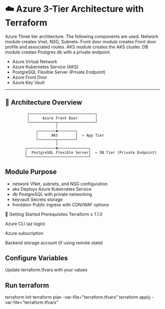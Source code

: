 # ☁️ Azure 3-Tier Architecture with Terraform

Azure Three tier architecture. The following components are used. Network module creates Vnet, NSG, Subnets. Front door module creates Front door profile and associated routes. AKS module creates the AKS cluster. DB module creates Postgres db with a private endpoint.

- Azure Virtual Network
- Azure Kubernetes Service (AKS)
- PostgreSQL Flexible Server (Private Endpoint)
- Azure Front Door
- Azure Key Vault

---

## 📐 Architecture Overview

```plaintext
          ┌──────────────────────────────┐
          │      Azure Front Door        │
          └────────────┬─────────────────┘
                       │
              ┌────────▼────────┐
              │      AKS        │  ← App Tier
              └────────┬────────┘
                       │
         ┌─────────────▼──────────────┐
         │  PostgreSQL Flexible Server│  ← DB Tier (Private Endpoint)
         └────────────────────────────┘

```


## Module	Purpose
- network	VNet, subnets, and NSG configuration
- aks	    Deploys Azure Kubernetes Service
- db	    PostgreSQL with private networking
- keyvault	Secrets storage 
- frontdoor	Public ingress with CDN/WAF options


🚀 Getting Started
Prerequisites
Terraform ≥ 1.1.0

Azure CLI (az login)

Azure subscription

Backend storage account (if using remote state)


## Configure Variables
Update terraform.tfvars with your values

## Run terraform
terraform init
terraform plan -var-file="terraform.tfvars"
terraform apply -var-file="terraform.tfvars"
